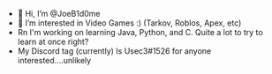 - 👋 Hi, I’m @JoeB1d0me
- 👀 I’m interested in Video Games :) (Tarkov, Roblos, Apex, etc)
- Rn I'm working on learning Java, Python, and C. Quite a lot to try to learn at once right?
- My Discord tag (currently) Is Usec3#1526  for anyone interested....unlikely

<!---
JoeB1d0me/JoeB1d0me is a ✨ special ✨ repository because its `README.md` (this file) appears on your GitHub profile.
You can click the Preview link to take a look at your changes.
--->
